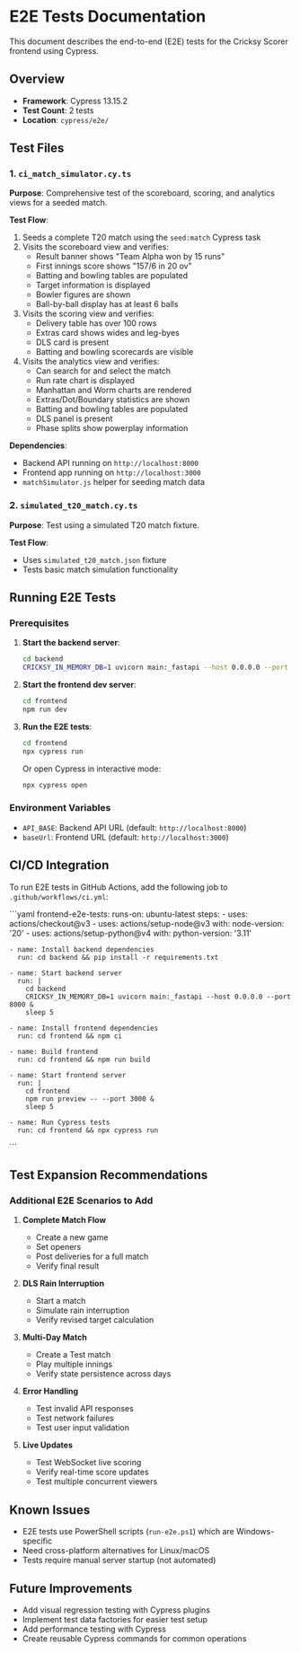 # E2E Tests Documentation

This document describes the end-to-end (E2E) tests for the Cricksy Scorer frontend using Cypress.

## Overview

- **Framework**: Cypress 13.15.2
- **Test Count**: 2 tests
- **Location**: `cypress/e2e/`

## Test Files

### 1. `ci_match_simulator.cy.ts`

**Purpose**: Comprehensive test of the scoreboard, scoring, and analytics views for a seeded match.

**Test Flow**:
1. Seeds a complete T20 match using the `seed:match` Cypress task
2. Visits the scoreboard view and verifies:
   - Result banner shows "Team Alpha won by 15 runs"
   - First innings score shows "157/6 in 20 ov"
   - Batting and bowling tables are populated
   - Target information is displayed
   - Bowler figures are shown
   - Ball-by-ball display has at least 6 balls
3. Visits the scoring view and verifies:
   - Delivery table has over 100 rows
   - Extras card shows wides and leg-byes
   - DLS card is present
   - Batting and bowling scorecards are visible
4. Visits the analytics view and verifies:
   - Can search for and select the match
   - Run rate chart is displayed
   - Manhattan and Worm charts are rendered
   - Extras/Dot/Boundary statistics are shown
   - Batting and bowling tables are populated
   - DLS panel is present
   - Phase splits show powerplay information

**Dependencies**:
- Backend API running on `http://localhost:8000`
- Frontend app running on `http://localhost:3000`
- `matchSimulator.js` helper for seeding match data

### 2. `simulated_t20_match.cy.ts`

**Purpose**: Test using a simulated T20 match fixture.

**Test Flow**:
- Uses `simulated_t20_match.json` fixture
- Tests basic match simulation functionality

## Running E2E Tests

### Prerequisites

1. **Start the backend server**:
   ```bash
   cd backend
   CRICKSY_IN_MEMORY_DB=1 uvicorn main:_fastapi --host 0.0.0.0 --port 8000
   ```

2. **Start the frontend dev server**:
   ```bash
   cd frontend
   npm run dev
   ```

3. **Run the E2E tests**:
   ```bash
   cd frontend
   npx cypress run
   ```

   Or open Cypress in interactive mode:
   ```bash
   npx cypress open
   ```

### Environment Variables

- `API_BASE`: Backend API URL (default: `http://localhost:8000`)
- `baseUrl`: Frontend URL (default: `http://localhost:3000`)

## CI/CD Integration

To run E2E tests in GitHub Actions, add the following job to `.github/workflows/ci.yml`:

\`\`\`yaml
frontend-e2e-tests:
  runs-on: ubuntu-latest
  steps:
    - uses: actions/checkout@v3
    - uses: actions/setup-node@v3
      with:
        node-version: '20'
    - uses: actions/setup-python@v4
      with:
        python-version: '3.11'

    - name: Install backend dependencies
      run: cd backend && pip install -r requirements.txt

    - name: Start backend server
      run: |
        cd backend
        CRICKSY_IN_MEMORY_DB=1 uvicorn main:_fastapi --host 0.0.0.0 --port 8000 &
        sleep 5

    - name: Install frontend dependencies
      run: cd frontend && npm ci

    - name: Build frontend
      run: cd frontend && npm run build

    - name: Start frontend server
      run: |
        cd frontend
        npm run preview -- --port 3000 &
        sleep 5

    - name: Run Cypress tests
      run: cd frontend && npx cypress run
\`\`\`

## Test Expansion Recommendations

### Additional E2E Scenarios to Add

1. **Complete Match Flow**
   - Create a new game
   - Set openers
   - Post deliveries for a full match
   - Verify final result

2. **DLS Rain Interruption**
   - Start a match
   - Simulate rain interruption
   - Verify revised target calculation

3. **Multi-Day Match**
   - Create a Test match
   - Play multiple innings
   - Verify state persistence across days

4. **Error Handling**
   - Test invalid API responses
   - Test network failures
   - Test user input validation

5. **Live Updates**
   - Test WebSocket live scoring
   - Verify real-time score updates
   - Test multiple concurrent viewers

## Known Issues

- E2E tests use PowerShell scripts (`run-e2e.ps1`) which are Windows-specific
- Need cross-platform alternatives for Linux/macOS
- Tests require manual server startup (not automated)

## Future Improvements

- Add visual regression testing with Cypress plugins
- Implement test data factories for easier test setup
- Add performance testing with Cypress
- Create reusable Cypress commands for common operations
